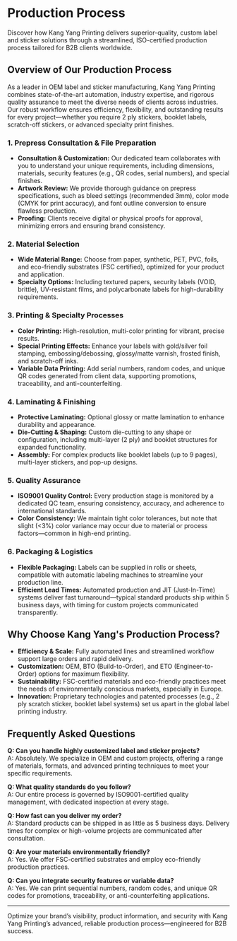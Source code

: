 # Production Process

Discover how Kang Yang Printing delivers superior-quality, custom label and sticker solutions through a streamlined, ISO-certified production process tailored for B2B clients worldwide.

## Overview of Our Production Process

As a leader in OEM label and sticker manufacturing, Kang Yang Printing combines state-of-the-art automation, industry expertise, and rigorous quality assurance to meet the diverse needs of clients across industries. Our robust workflow ensures efficiency, flexibility, and outstanding results for every project—whether you require 2 ply stickers, booklet labels, scratch-off stickers, or advanced specialty print finishes.

### 1. Prepress Consultation & File Preparation

- **Consultation & Customization:** Our dedicated team collaborates with you to understand your unique requirements, including dimensions, materials, security features (e.g., QR codes, serial numbers), and special finishes.
- **Artwork Review:** We provide thorough guidance on prepress specifications, such as bleed settings (recommended 3mm), color mode (CMYK for print accuracy), and font outline conversion to ensure flawless production.
- **Proofing:** Clients receive digital or physical proofs for approval, minimizing errors and ensuring brand consistency.

### 2. Material Selection

- **Wide Material Range:** Choose from paper, synthetic, PET, PVC, foils, and eco-friendly substrates (FSC certified), optimized for your product and application.
- **Specialty Options:** Including textured papers, security labels (VOID, brittle), UV-resistant films, and polycarbonate labels for high-durability requirements.

### 3. Printing & Specialty Processes

- **Color Printing:** High-resolution, multi-color printing for vibrant, precise results.
- **Special Printing Effects:** Enhance your labels with gold/silver foil stamping, embossing/debossing, glossy/matte varnish, frosted finish, and scratch-off inks.
- **Variable Data Printing:** Add serial numbers, random codes, and unique QR codes generated from client data, supporting promotions, traceability, and anti-counterfeiting.

### 4. Laminating & Finishing

- **Protective Laminating:** Optional glossy or matte lamination to enhance durability and appearance.
- **Die-Cutting & Shaping:** Custom die-cutting to any shape or configuration, including multi-layer (2 ply) and booklet structures for expanded functionality.
- **Assembly:** For complex products like booklet labels (up to 9 pages), multi-layer stickers, and pop-up designs.

### 5. Quality Assurance

- **ISO9001 Quality Control:** Every production stage is monitored by a dedicated QC team, ensuring consistency, accuracy, and adherence to international standards.
- **Color Consistency:** We maintain tight color tolerances, but note that slight (<3%) color variance may occur due to material or process factors—common in high-end printing.

### 6. Packaging & Logistics

- **Flexible Packaging:** Labels can be supplied in rolls or sheets, compatible with automatic labeling machines to streamline your production line.
- **Efficient Lead Times:** Automated production and JIT (Just-In-Time) systems deliver fast turnaround—typical standard products ship within 5 business days, with timing for custom projects communicated transparently.

## Why Choose Kang Yang's Production Process?

- **Efficiency & Scale:** Fully automated lines and streamlined workflow support large orders and rapid delivery.
- **Customization:** OEM, BTO (Build-to-Order), and ETO (Engineer-to-Order) options for maximum flexibility.
- **Sustainability:** FSC-certified materials and eco-friendly practices meet the needs of environmentally conscious markets, especially in Europe.
- **Innovation:** Proprietary technologies and patented processes (e.g., 2 ply scratch sticker, booklet label systems) set us apart in the global label printing industry.

## Frequently Asked Questions

**Q: Can you handle highly customized label and sticker projects?**  
A: Absolutely. We specialize in OEM and custom projects, offering a range of materials, formats, and advanced printing techniques to meet your specific requirements.

**Q: What quality standards do you follow?**  
A: Our entire process is governed by ISO9001-certified quality management, with dedicated inspection at every stage.

**Q: How fast can you deliver my order?**  
A: Standard products can be shipped in as little as 5 business days. Delivery times for complex or high-volume projects are communicated after consultation.

**Q: Are your materials environmentally friendly?**  
A: Yes. We offer FSC-certified substrates and employ eco-friendly production practices.

**Q: Can you integrate security features or variable data?**  
A: Yes. We can print sequential numbers, random codes, and unique QR codes for promotions, traceability, or anti-counterfeiting applications.

---

Optimize your brand’s visibility, product information, and security with Kang Yang Printing’s advanced, reliable production process—engineered for B2B success.